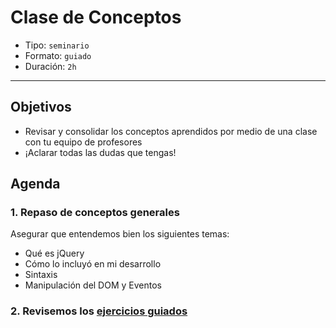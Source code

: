 # Clase de Conceptos

- Tipo: `seminario`
- Formato: `guiado`
- Duración: `2h`

***

## Objetivos

- Revisar y consolidar los conceptos aprendidos por medio de una clase con tu
  equipo de profesores
- ¡Aclarar todas las dudas que tengas!

## Agenda

### 1. Repaso de conceptos generales

Asegurar que entendemos bien los siguientes temas:

- Qué es jQuery
- Cómo lo incluyó en mi desarrollo
- Sintaxis
- Manipulación del DOM y Eventos

### 2. Revisemos los [ejercicios guiados](07-guided-exercises)
